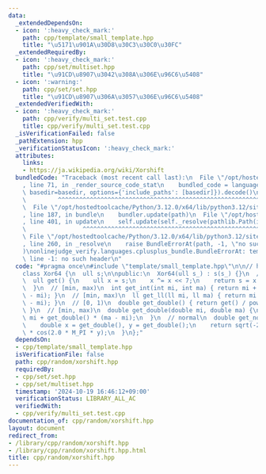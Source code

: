 ```yaml
---
data:
  _extendedDependsOn:
  - icon: ':heavy_check_mark:'
    path: cpp/template/small_template.hpp
    title: "\u5171\u901A\u30D8\u30C3\u30C0\u30FC"
  _extendedRequiredBy:
  - icon: ':heavy_check_mark:'
    path: cpp/set/multiset.hpp
    title: "\u91CD\u8907\u3042\u308A\u306E\u96C6\u5408"
  - icon: ':warning:'
    path: cpp/set/set.hpp
    title: "\u91CD\u8907\u306A\u3057\u306E\u96C6\u5408"
  _extendedVerifiedWith:
  - icon: ':heavy_check_mark:'
    path: cpp/verify/multi_set.test.cpp
    title: cpp/verify/multi_set.test.cpp
  _isVerificationFailed: false
  _pathExtension: hpp
  _verificationStatusIcon: ':heavy_check_mark:'
  attributes:
    links:
    - https://ja.wikipedia.org/wiki/Xorshift
  bundledCode: "Traceback (most recent call last):\n  File \"/opt/hostedtoolcache/Python/3.12.0/x64/lib/python3.12/site-packages/onlinejudge_verify/documentation/build.py\"\
    , line 71, in _render_source_code_stat\n    bundled_code = language.bundle(stat.path,\
    \ basedir=basedir, options={'include_paths': [basedir]}).decode()\n          \
    \         ^^^^^^^^^^^^^^^^^^^^^^^^^^^^^^^^^^^^^^^^^^^^^^^^^^^^^^^^^^^^^^^^^^^^^^^^^^^^^^^^^\n\
    \  File \"/opt/hostedtoolcache/Python/3.12.0/x64/lib/python3.12/site-packages/onlinejudge_verify/languages/cplusplus.py\"\
    , line 187, in bundle\n    bundler.update(path)\n  File \"/opt/hostedtoolcache/Python/3.12.0/x64/lib/python3.12/site-packages/onlinejudge_verify/languages/cplusplus_bundle.py\"\
    , line 401, in update\n    self.update(self._resolve(pathlib.Path(included), included_from=path))\n\
    \                ^^^^^^^^^^^^^^^^^^^^^^^^^^^^^^^^^^^^^^^^^^^^^^^^^^^^^^^^^\n \
    \ File \"/opt/hostedtoolcache/Python/3.12.0/x64/lib/python3.12/site-packages/onlinejudge_verify/languages/cplusplus_bundle.py\"\
    , line 260, in _resolve\n    raise BundleErrorAt(path, -1, \"no such header\"\
    )\nonlinejudge_verify.languages.cplusplus_bundle.BundleErrorAt: template/small_template.hpp:\
    \ line -1: no such header\n"
  code: "#pragma once\n#include \"template/small_template.hpp\"\n\n// https://ja.wikipedia.org/wiki/Xorshift\n\
    class Xor64 {\n  ull s;\n\npublic:\n  Xor64(ull s_) : s(s_) {}\n  // [0, 2**64)\n\
    \  ull get() {\n    ull x = s;\n    x ^= x << 7;\n    return s = x ^ (x >> 9);\n\
    \  }\n  // [min, max)\n  int get_int(int mi, int ma) { return mi + get() % (ma\
    \ - mi); }\n  // [min, max)\n  ll get_ll(ll mi, ll ma) { return mi + get() % (ma\
    \ - mi); }\n  // [0, 1)\n  double get_double() { return get() / pow(2.0, 64);\
    \ }\n  // [min, max)\n  double get_double(double mi, double ma) {\n    return\
    \ mi + get_double() * (ma - mi);\n  }\n  // normal\n  double get_normal() {\n\
    \    double x = get_double(), y = get_double();\n    return sqrt(-2.0 * log(x))\
    \ * cos(2.0 * M_PI * y);\n  }\n};"
  dependsOn:
  - cpp/template/small_template.hpp
  isVerificationFile: false
  path: cpp/random/xorshift.hpp
  requiredBy:
  - cpp/set/set.hpp
  - cpp/set/multiset.hpp
  timestamp: '2024-10-19 16:46:12+09:00'
  verificationStatus: LIBRARY_ALL_AC
  verifiedWith:
  - cpp/verify/multi_set.test.cpp
documentation_of: cpp/random/xorshift.hpp
layout: document
redirect_from:
- /library/cpp/random/xorshift.hpp
- /library/cpp/random/xorshift.hpp.html
title: cpp/random/xorshift.hpp
---
```

